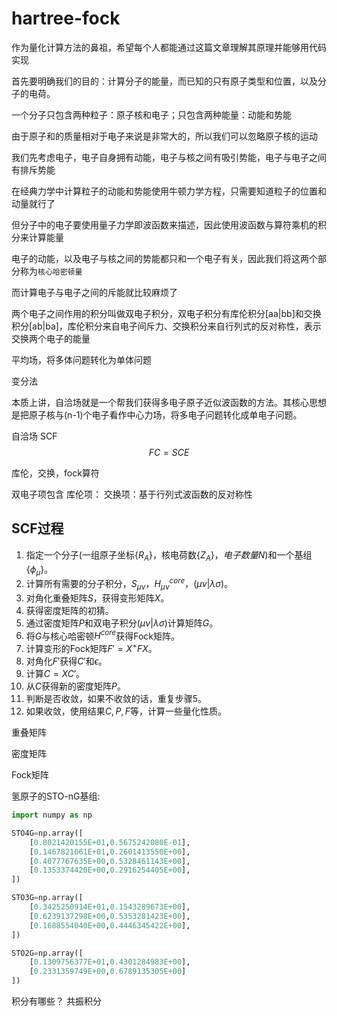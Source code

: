 # hartree-fock

作为量化计算方法的鼻祖，希望每个人都能通过这篇文章理解其原理并能够用代码实现

首先要明确我们的目的：计算分子的能量，而已知的只有原子类型和位置，以及分子的电荷。

一个分子只包含两种粒子：原子核和电子；只包含两种能量：动能和势能

由于原子和的质量相对于电子来说是非常大的，所以我们可以忽略原子核的运动

我们先考虑电子，电子自身拥有动能，电子与核之间有吸引势能，电子与电子之间有排斥势能

在经典力学中计算粒子的动能和势能使用牛顿力学方程，只需要知道粒子的位置和动量就行了

但分子中的电子要使用量子力学即波函数来描述，因此使用波函数与算符乘机的积分来计算能量

电子的动能，以及电子与核之间的势能都只和一个电子有关，因此我们将这两个部分称为`核心哈密顿量`

而计算电子与电子之间的斥能就比较麻烦了

两个电子之间作用的积分叫做双电子积分，双电子积分有库伦积分[aa|bb]和交换积分[ab|ba]，库伦积分来自电子间斥力、交换积分来自行列式的反对称性，表示交换两个电子的能量

平均场，将多体问题转化为单体问题

变分法

本质上讲，自洽场就是一个帮我们获得多电子原子近似波函数的方法。其核心思想是把原子核与(n-1)个电子看作中心力场，将多电子问题转化成单电子问题。

自洽场 SCF $$FC=SCE$$

库伦，交换，fock算符

双电子项包含
库伦项：
交换项：基于行列式波函数的反对称性

## SCF过程
1. 指定一个分子(一组原子坐标$\{R_A\}$，核电荷数$\{Z_A\}，电子数量N$)和一个基组$\{\phi_\mu\}$。
2. 计算所有需要的分子积分，$S_{\mu\nu}$，$H_{\mu\nu}^{core}$，$(\mu\nu|\lambda\sigma)$。
3. 对角化重叠矩阵$S$，获得变形矩阵$X$。
4. 获得密度矩阵的初猜。
5. 通过密度矩阵$P$和双电子积分$(\mu\nu|\lambda\sigma)$计算矩阵$G$。
6. 将$G$与核心哈密顿$H^{core}$获得Fock矩阵。
7. 计算变形的Fock矩阵$F'=X^+FX$。
8. 对角化$F'$获得$C'$和$\epsilon$。
9. 计算$C=XC'$。
10. 从$C$获得新的密度矩阵$P$。
11. 判断是否收敛，如果不收敛的话，重复步骤5。
12. 如果收敛，使用结果$C,P,F$等，计算一些量化性质。

重叠矩阵

密度矩阵

Fock矩阵

氢原子的STO-nG基组:
```py
import numpy as np

STO4G=np.array([
    [0.8021420155E+01,0.5675242080E-01],
    [0.1467821061E+01,0.2601413550E+00],
    [0.4077767635E+00,0.5328461143E+00],
    [0.1353374420E+00,0.2916254405E+00],
])

STO3G=np.array([
    [0.3425250914E+01,0.1543289673E+00],
    [0.6239137298E+00,0.5353281423E+00],
    [0.1688554040E+00,0.4446345422E+00],
])

STO2G=np.array([
    [0.1309756377E+01,0.4301284983E+00],
    [0.2331359749E+00,0.6789135305E+00]
])
```

积分有哪些？
共振积分
